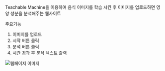 Teachable Machine을 이용하여 음식 이미지를 학습 시킨 후 이미지를 업로드하면 영양 성분을 분석해주는 웹사이트

주요기능

1. 이미지를 업로드
2. 시작 버튼 클릭
3. 분석 버튼 클릭
4. 시간 경과 후 분석 텍스트 출력

![웹페이지 이미지](https://user-images.githubusercontent.com/82189042/163329731-619c9739-40b5-47c1-a89c-b463fb70349d.jpg)
